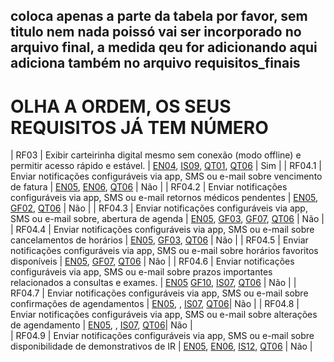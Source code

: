 ## coloca apenas a parte da tabela por favor, sem titulo nem nada poissó vai ser incorporado no arquivo final, a medida qeu for adicionando aqui adiciona também no arquivo requisitos_finais

# OLHA A ORDEM, OS SEUS REQUISITOS JÁ TEM NÚMERO




| <a id="RF03"></a>RF03     | Exibir carteirinha digital mesmo sem conexão (modo offline) e permitir acesso rápido e estável.                    | [EN04](../elicitacao/tecnicas/entrevista.md#EN04), [IS09](../elicitacao/tecnicas/introspeccao.md#IS09), [QT01](../elicitacao/tecnicas/questionario.md#QT01), [QT06](../elicitacao/tecnicas/questionario.md#QT06)              | Sim            |
| <a id="RF04.1"></a>RF04.1      | Enviar notificações configuráveis via app, SMS ou e-mail  sobre vencimento de fatura | [EN05](../elicitacao/tecnicas/entrevista.md#EN05), [EN06](../elicitacao/tecnicas/entrevista.md#EN06), [QT06](../elicitacao/tecnicas/questionario.md#QT06) | Não              |
| <a id="RF04.2"></a>RF04.2     | Enviar notificações configuráveis via app, SMS ou e-mail  retornos médicos pendentes | [EN05](../elicitacao/tecnicas/entrevista.md#EN05),  [GF02](../elicitacao/tecnicas/grupo_focal.md#GF02), [QT06](../elicitacao/tecnicas/questionario.md#QT06) | Não              |
| <a id="RF04.3"></a>RF04.3     | Enviar notificações configuráveis via app, SMS ou e-mail sobre, abertura de agenda | [EN05](../elicitacao/tecnicas/entrevista.md#EN05),  [GF03](../elicitacao/tecnicas/grupo_focal.md#GF03), [GF07](../elicitacao/tecnicas/grupo_focal.md#GF07), [QT06](../elicitacao/tecnicas/questionario.md#QT06) | Não              |
| <a id="RF04.4"></a>RF04.4     | Enviar notificações configuráveis via app, SMS ou e-mail sobre cancelamentos de horários | [EN05](../elicitacao/tecnicas/entrevista.md#EN05),  [GF03](../elicitacao/tecnicas/grupo_focal.md#GF03), [QT06](../elicitacao/tecnicas/questionario.md#QT06) | Não              | 
| <a id="RF04.5"></a>RF04.5     | Enviar notificações configuráveis via app, SMS ou e-mail sobre horários favoritos disponíveis | [EN05](../elicitacao/tecnicas/entrevista.md#EN05),  [GF07](../elicitacao/tecnicas/grupo_focal.md#GF07), [QT06](../elicitacao/tecnicas/questionario.md#QT06) | Não              | 
| <a id="RF04.6"></a>RF04.6     | Enviar notificações configuráveis via app, SMS ou e-mail sobre prazos importantes relacionados a consultas e exames. | [EN05](../elicitacao/tecnicas/entrevista.md#EN05) [GF10](../elicitacao/tecnicas/grupo_focal.md#GF10), [IS07](../elicitacao/tecnicas/introspeccao.md#IS07), [QT06](../elicitacao/tecnicas/questionario.md#QT06) | Não              | 
| <a id="RF04.7"></a>RF04.7     | Enviar notificações configuráveis via app, SMS ou e-mail sobre confirmações de agendamentos | [EN05](../elicitacao/tecnicas/entrevista.md#EN05), , [IS07](../elicitacao/tecnicas/introspeccao.md#IS07), [QT06](../elicitacao/tecnicas/questionario.md#QT06)| Não              | 
| <a id="RF04.8"></a>RF04.8     | Enviar notificações configuráveis via app, SMS ou e-mail sobre  alterações de agendamento | [EN05](../elicitacao/tecnicas/entrevista.md#EN05), , [IS07](../elicitacao/tecnicas/introspeccao.md#IS07), [QT06](../elicitacao/tecnicas/questionario.md#QT06)| Não              |   
| <a id="RF04.9"></a>RF04.9     | Enviar notificações configuráveis via app, SMS ou e-mail sobre disponibilidade de demonstrativos de IR | [EN05](../elicitacao/tecnicas/entrevista.md#EN05), [EN06](../elicitacao/tecnicas/entrevista.md#EN06), [IS12](../elicitacao/tecnicas/introspeccao.md#IS12), [QT06](../elicitacao/tecnicas/questionario.md#QT06) | Não              |

 
